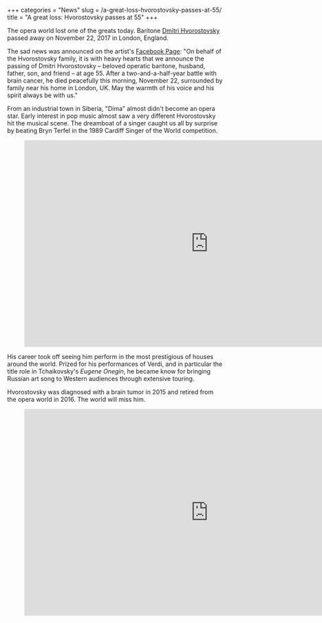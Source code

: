 +++
categories = "News"
slug = /a-great-loss-hvorostovsky-passes-at-55/
title = "A great loss: Hvorostovsky passes at 55"
+++

The opera world lost one of the greats today. Baritone [Dmitri Hvorostovsky](/scene/people/dmitri-hvorostovsky/) passed away on November 22, 2017 in London, England.

The sad news was announced on the artist's [Facebook Page](https://www.facebook.com/Hvorostovsky/posts/10159624056865300):
"On behalf of the Hvorostovsky family, it is with heavy hearts that we announce the passing of Dmitri Hvorostovsky – beloved operatic baritone, husband, father, son, and friend – at age 55. After a two-and-a-half-year battle with brain cancer, he died peacefully this morning, November 22, surrounded by family near his home in London, UK. May the warmth of his voice and his spirit always be with us."

From an industrial town in Siberia, "Dima" almost didn't become an opera star. Early interest in pop music almost saw a very different Hvorostovsky hit the musical scene. The dreamboat of a singer caught us all by surprise by beating Bryn Terfel in the 1989 Cardiff Singer of the World competition.

<figure data-type="video">
<iframe width="854" height="480" src="https://www.youtube.com/embed/DqVULRuLm6g" frameborder="0" gesture="media" allowfullscreen></iframe>
</figure>

His career took off seeing him perform in the most prestigious of houses around the world. Prized for his performances of Verdi, and in particular the title role in Tchaikovsky's *Eugene Onegin*, he became know for bringing Russian art song to Western audiences through extensive touring. 

Hvorostovsky was diagnosed with a brain tumor in 2015 and retired from the opera world in 2016. The world will miss him.

<figure data-type="video">
<iframe width="854" height="480" src="https://www.youtube.com/embed/UbENeqKaFP8" frameborder="0" gesture="media" allowfullscreen></iframe>
</figure>
